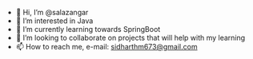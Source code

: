 - 👋 Hi, I’m @salazangar
- 👀 I’m interested in Java
- 🌱 I’m currently learning towards SpringBoot
- 💞️ I’m looking to collaborate on projects that will help with my learning
- 📫 How to reach me, e-mail: sidharthm673@gmail.com

<!---
salazangar/salazangar is a ✨ special ✨ repository because its `README.md` (this file) appears on your GitHub profile.
You can click the Preview link to take a look at your changes.
--->
